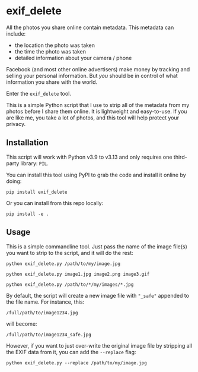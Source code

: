# exif_delete

All the photos you share online contain metadata. This metadata can include:

* the location the photo was taken
* the time the photo was taken
* detailed information about your camera / phone

Facebook (and most other online advertisers) make money by tracking and selling your personal information. But *you* should be in control of what information you share with the world.

Enter the `exif_delete` tool.

This is a simple Python script that I use to strip all of the metadata from my photos before I share them online.  It is lightweight and easy-to-use.  If you are like me, you take a lot of photos, and this tool will help protect your privacy.


## Installation

This script will work with Python v3.9 to v3.13 and only requires one third-party library: `PIL`.

You can install this tool using PyPI to grab the code and install it online by doing:

    pip install exif_delete

Or you can install from this repo locally:

    pip install -e .


## Usage

This is a simple commandline tool.  Just pass the name of the image file(s) you want to strip to the script, and it will do the rest:

    python exif_delete.py /path/to/my/image.jpg

    python exif_delete.py image1.jpg image2.png image3.gif

    python exif_delete.py /path/to/*/my/images/*.jpg

By default, the script will create a new image file with `"_safe"` appended to the file name.  For instance, this:

    /full/path/to/image1234.jpg

will become:

    /full/path/to/image1234_safe.jpg

However, if you want to just over-write the original image file by stripping all the EXIF data from it, you can add the `--replace` flag:

    python exif_delete.py --replace /path/to/my/image.jpg
